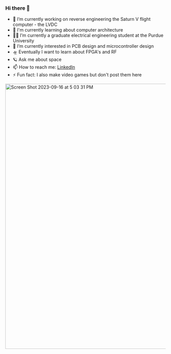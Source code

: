 ### Hi there 👋



- 🔭 I’m currently working on reverse engineering the Saturn V flight computer - the LVDC
- 🧮 I'm currently learning about computer architecture
- 👨‍🏫 I’m currently a graduate electrical engineering student at the Purdue University
- 🤔 I’m currently interested in PCB design and microcontroller design
- 🛸 Eventually I want to learn about FPGA's and RF
- 🪐 Ask me about space
- 📫 How to reach me: [LinkedIn](https://www.linkedin.com/in/brandon-lantau/)
- ⚡ Fun fact: I also make video games but don't post them here

<img width="834" alt="Screen Shot 2023-09-16 at 5 03 31 PM" src="https://github.com/discount-cactus/discount-cactus/assets/113632274/ae58d2ae-2ca8-4d7c-b2c6-3b731ea6af4f">
